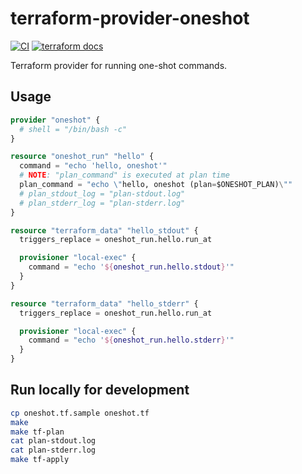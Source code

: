 # terraform-provider-oneshot

[![CI](https://github.com/winebarrel/terraform-provider-oneshot/actions/workflows/ci.yml/badge.svg)](https://github.com/winebarrel/terraform-provider-oneshot/actions/workflows/ci.yml)
[![terraform docs](https://img.shields.io/badge/terraform-docs-%35835CC?logo=terraform)](https://registry.terraform.io/providers/winebarrel/oneshot/latest/docs)

Terraform provider for running one-shot commands.

## Usage

```tf
provider "oneshot" {
  # shell = "/bin/bash -c"
}

resource "oneshot_run" "hello" {
  command = "echo 'hello, oneshot'"
  # NOTE: "plan_command" is executed at plan time
  plan_command = "echo \"hello, oneshot (plan=$ONESHOT_PLAN)\""
  # plan_stdout_log = "plan-stdout.log"
  # plan_stderr_log = "plan-stderr.log"
}

resource "terraform_data" "hello_stdout" {
  triggers_replace = oneshot_run.hello.run_at

  provisioner "local-exec" {
    command = "echo '${oneshot_run.hello.stdout}'"
  }
}

resource "terraform_data" "hello_stderr" {
  triggers_replace = oneshot_run.hello.run_at

  provisioner "local-exec" {
    command = "echo '${oneshot_run.hello.stderr}'"
  }
}
```

## Run locally for development

```sh
cp oneshot.tf.sample oneshot.tf
make
make tf-plan
cat plan-stdout.log
cat plan-stderr.log
make tf-apply
```
